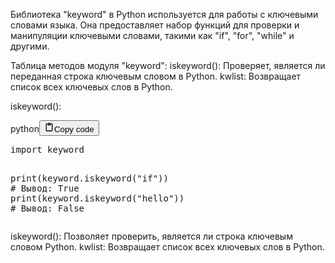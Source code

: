 <p>Библиотека "keyword" в Python используется для работы с ключевыми словами языка.
Она предоставляет набор функций для проверки и манипуляции ключевыми словами, такими как "if", "for", "while" и другими.</p>
<p>Таблица методов модуля "keyword":
iskeyword(): Проверяет, является ли переданная строка ключевым словом в Python.
kwlist: Возвращает список всех ключевых слов в Python.</p>
<p>iskeyword():</p>
<div class="code_element"><div class="lang_line"><text>python</text><button class="copy_code_button" onclick="CopyCode(this)"><svg style="width: 1.2em;height: 1.2em;" aria-hidden="true" xmlns="http://www.w3.org/2000/svg" fill="none" viewBox="0 0 24 24"><path stroke="currentColor" stroke-linecap="round" stroke-linejoin="round" stroke-width="2" d="M15 4h3a1 1 0 0 1 1 1v15a1 1 0 0 1-1 1H6a1 1 0 0 1-1-1V5a1 1 0 0 1 1-1h3m0 3h6m-5-4v4h4V3h-4Z"/></svg><text>Copy code</text></button></div><div class="code"><div class="highlight"><pre><span></span><span class="kn">import</span> <span class="nn">keyword</span>

<span class="nb">print</span><span class="p">(</span><span class="n">keyword</span><span class="o">.</span><span class="n">iskeyword</span><span class="p">(</span><span class="s2">&quot;if&quot;</span><span class="p">))</span>  <span class="c1"># Вывод: True</span>
<span class="nb">print</span><span class="p">(</span><span class="n">keyword</span><span class="o">.</span><span class="n">iskeyword</span><span class="p">(</span><span class="s2">&quot;hello&quot;</span><span class="p">))</span>  <span class="c1"># Вывод: False</span>
</pre></div></div></div>

<p>iskeyword(): Позволяет проверить, является ли строка ключевым словом Python.
kwlist: Возвращает список всех ключевых слов в Python.</p>